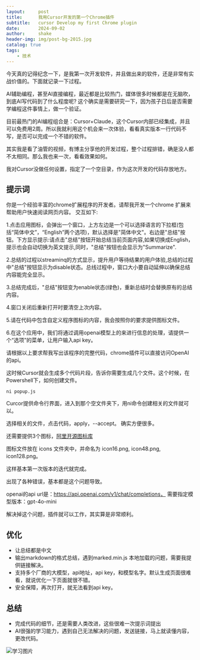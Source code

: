 ```yaml
---
layout:     post
title:      我用Cursor开发的第一个Chrome插件
subtitle:   cursor Develop my first Chrome plugin
date:       2024-09-02
author:     shake
header-img: img/post-bg-2015.jpg
catalog: true
tags:
    - 技术
---
```


今天真的记得纪念一下，是我第一次开发软件，并且做出来的软件，还是非常有实战价值的。下面就记录一下过程。

AI辅助编程，甚至AI直接编程，最近都是比较热门，媒体很多时候都是在无脑吹，到底AI写代码到了什么程度呢? 这个确实是需要研究一下，因为孩子日后是否需要学编程这件事情上，做一个验证。

目前最热门的AI编程组合是：Cursor+Claude，这个Cursor内部已经集成，并且可以免费用2周。所以我就利用这个机会来一次体验，看看真实版本一行代码不写，是否可以完成一个不错的软件。

其实我是看了油管的视频，有博主分享他的开发过程，整个过程排错，确是没人都不太相同。那么我也来一次，看看效果如何。

我对Cursor没做任何设置，指定了一个空目录，作为这次开发的代码存放地方。

## 提示词


你是一个经验丰富的chrome扩展程序的开发者。请帮我开发一个chrome 扩展来帮助用户快速阅读网页内容。
交互如下:

1.点击应用图标，会弹出一个窗口，上方左边是一个可以选择语言的下拉框(包括“简体中文”，“English”两个选项)，默认选择是"简体中文"。右边是"总结"按钮。下方显示提示:请点击"总结"按钮开始总结当前页面内容,如果切换成English，提示也会自动切换为英文提示,同时，"总结"按钮也会显示为"Summarize".

2.总结的过程以streaminq的方式显示，提升用户等待结果的用户体验,总结的过程中"总结"按钮显示为disable状态。总线过程中，窗口大小要自动延伸以确保总结内容能完全显示。

3.总结完成后，"总结"按钮变为enable状态(绿色)，重新总结时会替换原有的总结内容。

4.窗口关闭后重新打开时要清空上次内容。

5.请在代码中包含自定义程序图标的内容，我会按照你的要求提供图标文件。

6.在这个应用中，我们将通过调用openai模型上的来进行信息的处理，请提供一个“选项”的菜单，让用户输入api key。

请根据以上要求帮我写出该程序的完整代码，chrome插件可以直接访问OpenAI的api。


这时候Cursor就会生成多个代码片段，告诉你需要生成几个文件。这个时候，在Powershell下，如何创建文件。


``ni popup.js``


Curcor提供命令行界面，进入到那个空文件夹下，用ni命令创建相关的文件就可以。

选择相关的文件，点击代码，apply，--accept。 确实方便很多。

还需要提供3个图标，[阿里开源图标库](https://www.iconfont.cn/)

图标文件放在 icons 文件夹中，并命名为 icon16.png, icon48.png, icon128.png。

这样基本第一次版本的迭代就完成。

出现了各种错误，基本都是这个问题导致。

openai的api url是：https://api.openai.com/v1/chat/completions， 需要指定模型版本：gpt-4o-mini	

解决掉这个问题，插件就可以工作，其实算是非常顺利。

## 优化

* 让总结都是中文
* 输出markdown的格式总结，遇到marked.min.js 本地加载的问题，需要我提供链接解决。
* 支持多个厂商的大模型，api地址，api key，和模型名字。默认生成页面很难看，就说优化一下页面就很不错。
* 安全保障，再次打开，就无法看到api key。


## 总结

* 完成代码的细节，还是需要人类改进，这些很难一次提示词提出
* AI很强的学习能力，遇到自己无法解决的问题，发送链接，马上就读懂内容，更改代码。


![学习图片](/assets/img/2024/son/Cursor.png "Cursor")


